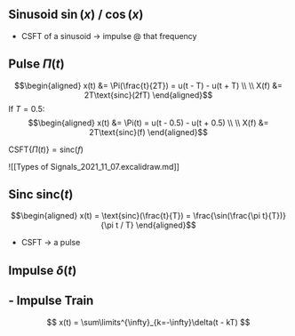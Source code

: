 ## Sinusoid $\sin(x)$ / $\cos(x)$
- CSFT of a sinusoid $\rightarrow$ impulse @ that frequency

## Pulse $\Pi(t)$
$$\begin{aligned}
x(t) &= \Pi(\frac{t}{2T}) = u(t - T) - u(t + T) \\
\\
X(f) &= 2T\text{sinc}(2fT)
\end{aligned}$$
If $T=0.5$:
$$\begin{aligned}
x(t) &= \Pi(t) = u(t - 0.5) - u(t + 0.5) \\
\\
X(f) &= 2T\text{sinc}(f)
\end{aligned}$$

$\text{CSFT}\{\Pi(t)\} = \text{sinc}(f)$

![[Types of Signals_2021_11_07.excalidraw.md]]

## Sinc $\text{sinc}(t)$
$$\begin{aligned}
x(t) = \text{sinc}(\frac{t}{T}) = \frac{\sin(\frac{\pi t}{T})}{\pi t / T}
\end{aligned}$$
- CSFT -> a pulse

## Impulse $\delta(t)$

## - Impulse Train
$$
x(t) = \sum\limits^{\infty}_{k=-\infty}\delta(t - kT)
$$
